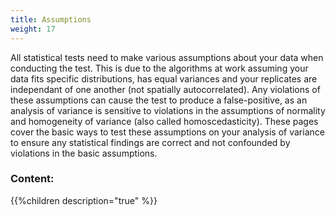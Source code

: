 ```yaml
---
title: Assumptions
weight: 17
---
```

All statistical tests need to make various assumptions about your data when conducting the test. This is due to the algorithms at work assuming your data fits specific distributions, has equal variances and your replicates are independant of one another (not spatially autocorrelated). Any violations of these assumptions can cause the test to produce a false-positive, as an analysis of variance is sensitive to violations in the assumptions of normality and homogeneity of variance (also called homoscedasticity). 
These pages cover the basic ways to test these assumptions on your analysis of variance to ensure any statistical findings are correct and not confounded by violations in the basic assumptions.  

### Content:
{{%children description="true"   %}}